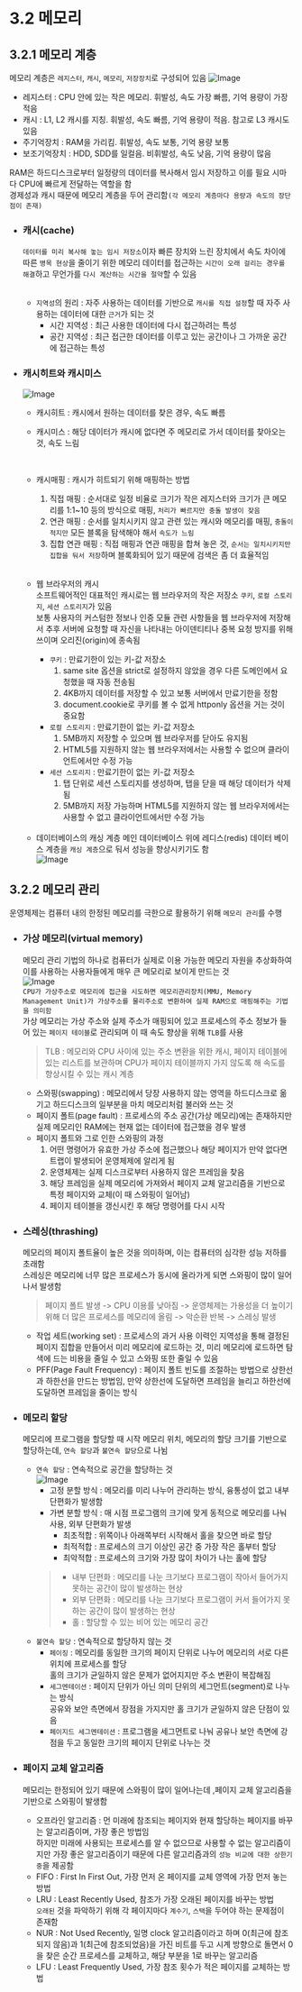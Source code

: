 # 3.2 메모리
## 3.2.1 메모리 계층
메모리 계층은 `레지스터`, `캐시`, `메모리`, `저장장치`로 구성되어 있음
![Image](https://velog.velcdn.com/images/developer-sora/post/dc6b4357-f8bd-46b0-a458-ea327bd53203/image.png)
- 레지스터 : CPU 안에 있는 작은 메모리. 휘발성, 속도 가장 빠름, 기억 용량이 가장 적음
- 캐시 : L1, L2 캐시를 지칭. 휘발성, 속도 빠름, 기억 용량이 적음. 참고로 L3 캐시도 있음
- 주기억장치 : RAM을 가리킴. 휘발성, 속도 보통, 기억 용량 보통
- 보조기억장치 : HDD, SDD를 일컬음. 비휘발성, 속도 낮음, 기억 용량이 많음

RAM은 하드디스크로부터 일정량의 데이터를 복사해서 임시 저장하고 이를 필요 시마다 CPU에 빠르게 전달하는 역할을 함  
경제성과 캐시 때문에 메모리 계층을 두어 관리함`(각 메모리 계층마다 용량과 속도의 장단점이 존재)`
- ### 캐시(cache)
    `데이터를 미리 복사해 놓는 임시 저장소`이자 빠른 장치와 느린 장치에서 속도 차이에 따른 `병목 현상`을 줄이기 위한 메모리
    데이터를 접근하는 `시간이 오래 걸리는 경우를 해결`하고 무언가를 `다시 계산하는 시간을 절약`할 수 있음
    
    <br>

    - `지역성`의 원리 : 자주 사용하는 데이터를 기반으로 `캐시를 직접 설정`할 때 자주 사용하는 데이터에 대한 `근거`가 되는 것
      - 시간 지역성 : 최근 사용한 데이터에 다시 접근하려는 특성
      - 공간 지역성 : 최근 접근한 데이터를 이루고 있는 공간이나 그 가까운 공간에 접근하는 특성

- ### 캐시히트와 캐시미스
    ![Image](https://velog.velcdn.com/images/leesfact/post/b9a25582-d0f7-49a9-b695-78f774ea3e49/image.png)
    - 캐시히트 : 캐시에서 원하는 데이터를 찾은 경우, 속도 빠름
    - 캐시미스 : 해당 데이터가 캐시에 없다면 주 메모리로 가서 데이터를 찾아오는 것, 속도 느림
      
        <br>
  
    - 캐시매핑 : 캐시가 히트되기 위해 매핑하는 방법
      1. 직접 매핑 : 순서대로 일정 비율로 크기가 작은 레지스터와 크기가 큰 메모리를 1:1~10 등의 방식으로 매핑, `처리가 빠르지만 충돌 발생이 잦음`
      2. 연관 매핑 : 순서를 일치시키지 않고 관련 있는 캐시와 메모리를 매핑, `충돌이 적지만` 모든 블록을 탐색해야 해서 `속도가 느림`
      3. 집합 연관 매핑 : 직접 매핑과 연관 매핑을 합쳐 놓은 것, `순서는 일치시키지만` `집합을 둬서 저장`하며 블록화되어 있기 때문에 검색은 좀 더 효율적임
    
    <br>

    - 웹 브라우저의 캐시  
    소프트웨어적인 대표적인 캐시로는 웹 브라우저의 작은 저장소 `쿠키`, `로컬 스토리지`, `세션 스토리지`가 있음  
    보통 사용자의 커스텀한 정보나 인증 모듈 관련 사항들을 웹 브라우저에 저장해서 추후 서버에 요청할 때 자신을 나타내는 아이덴티티나 중복 요청 방지를 위해 쓰이며 오리진(origin)에 종속됨

        - `쿠키` : 만료기한이 있는 키-값 저장소
          1. same site 옵션을 strict로 설정하지 않았을 경우 다른 도메인에서 요청했을 때 자동 전송됨
          2. 4KB까지 데이터를 저장할 수 있고 보통 서버에서 만료기한을 정함
          3. document.cookie로 쿠키를 볼 수 없게 httponly 옵션을 거는 것이 중요함
        - `로컬 스토리지` : 만료기한이 없는 키-값 저장소
          1. 5MB까지 저장할 수 있으며 웹 브라우저를 닫아도 유지됨
          2. HTML5를 지원하지 않는 웹 브라우저에서는 사용할 수 없으며 클라이언트에서만 수정 가능
        - `세션 스토리지` : 만료기한이 없는 키-값 저장소
          1. 탭 단위로 세션 스토리지를 생성하며, 탭을 닫을 때 해당 데이터가 삭제됨
          2. 5MB까지 저장 가능하며 HTML5를 지원하지 않는 웹 브라우저에서는 사용할 수 없고 클라이언트에서만 수정 가능
    
    <br>

    - 데이터베이스의 캐싱 계층
    메인 데이터베이스 위에 레디스(redis) 데이터 베이스 계층을 `캐싱 계층`으로 둬서 성능을 향상시키기도 함  
  ![Image](https://encrypted-tbn0.gstatic.com/images?q=tbn:ANd9GcSSdcmiCzrBsE7rc4m9iQiapQ5cr0-c7hgJSA&s)

## 3.2.2 메모리 관리
운영체제는 컴퓨터 내의 한정된 메모리를 극한으로 활용하기 위해 `메모리 관리`를 수행
- ### 가상 메모리(virtual memory)
    메모리 관리 기법의 하나로 컴퓨터가 실제로 이용 가능한 메모리 자원을 추상화하여 이를 사용하는 사용자들에게 매우 큰 메모리로 보이게 만드는 것  
    ![Image](https://blog.kakaocdn.net/dn/bRNzTq/btrXrNIHG48/YUYtotCQEDFZkM8ZnPhn1K/img.jpg)  
  `CPU가 가상주소로 메모리에 접근을 시도하면 메모리관리장치(MMU, Memory Management Unit)가 가상주소를 물리주소로 변환하여 실제 RAM으로 매핑해주는 기법을 의미함`  
    가상 메모리는 가상 주소와 실제 주소가 매핑되어 있고 프로세스의 주소 정보가 들어 있는 `페이지 테이블`로 관리되며 이 때 속도 향상을 위해 `TLB`를 사용
    > TLB : 메모리와 CPU 사이에 있는 주소 변환을 위한 캐시, 페이지 테이블에 있는 리스트를 보관하며 CPU가 페이지 테이블까지 가지 않도록 해 속도를 향상시킬 수 있는 캐시 계층

    - 스와핑(swapping) : 메모리에서 당장 사용하지 않는 영역을 하드디스크로 옮기고 하드디스크의 일부분을 마치 메모리처럼 불러와 쓰는 것
    - 페이지 폴트(page fault) : 프로세스의 주소 공간(가상 메모리)에는 존재하지만 실제 메모리인 RAM에는 현재 없는 데이터에 접근했을 경우 발생
    - 페이지 폴트와 그로 인한 스와핑의 과정
      1. 어떤 명령어가 유효한 가상 주소에 접근했으나 해당 페이지가 만약 없다면 트랩이 발생되어 운영체제에 알리게 됨
      2. 운영체제는 실제 디스크로부터 사용하지 않은 프레임을 찾음
      3. 해당 프레임을 실제 메모리에 가져와서 페이지 교체 알고리즘을 기반으로 특정 페이지와 교체(이 때 스와핑이 일어남)
      4. 페이지 테이블을 갱신시킨 후 해당 명령어를 다시 시작
  
- ### 스레싱(thrashing)
    메모리의 페이지 폴트율이 높은 것을 의미하며, 이는 컴퓨터의 심각한 성능 저하를 초래함  
    스레싱은 메모리에 너무 많은 프로세스가 동시에 올라가게 되면 스와핑이 많이 일어나서 발생함  
    > 페이지 폴트 발생 -> CPU 이용률 낮아짐 -> 운영체제는 가용성을 더 높이기 위해 더 많은 프로세스를 메모리에 올림 -> 악순환 반복 -> 스레싱 발생

    - 작업 세트(working set) : 프로세스의 과거 사용 이력인 지역성을 통해 결정된 페이지 집합을 만들어서 미리 메모리에 로드하는 것, 미리 메모리에 로드하면 탐색에 드는 비용을 줄일 수 있고 스와핑 또한 줄일 수 있음
    - PFF(Page Fault Frequency) : 페이지 폴트 빈도를 조절하는 방법으로 상한선과 하한선을 만드는 방법임, 만약 상한선에 도달하면 프레임을 늘리고 하한선에 도달하면 프레임을 줄이는 방식
- ### 메모리 할당
    메모리에 프로그램을 할당할 때 시작 메모리 위치, 메모리의 할당 크기를 기반으로 할당하는데, `연속 할당`과 `불연속 할당`으로 나뉨
  - `연속 할당` : 연속적으로 공간을 할당하는 것  
  ![Image](https://encrypted-tbn0.gstatic.com/images?q=tbn:ANd9GcRMLkyZfA3MQSQh9dv6GnNiXjRMnBdKU7Q3vQ&s)
    - 고정 분할 방식 : 메모리를 미리 나누어 관리하는 방식, 융통성이 없고 내부 단편화가 발생함
    - 가변 분할 방식 : 매 시점 프로그램의 크기에 맞게 동적으로 메모리를 나눠 사용, 외부 단편화가 발생
      - 최초적합 : 위쪽이나 아래쪽부터 시작해서 홀을 찾으면 바로 할당
      - 최적적합 : 프로세스의 크기 이상인 공간 중 가장 작은 홀부터 할당
      - 최악적합 : 프로세스의 크기와 가장 많이 차이가 나는 홀에 할당
    > - 내부 단편화 : 메모리를 나눈 크기보다 프로그램이 작아서 들어가지 못하는 공간이 많이 발생하는 현상
    > - 외부 단편화 : 메모리를 나눈 크기보다 프로그램이 커서 들어가지 못하는 공간이 많이 발생하는 현상
    > - 홀 : 할당할 수 있는 비어 있는 메모리 공간
  - `불연속 할당` : 연속적으로 할당하지 않는 것
    - `페이징` : 메모리를 동일한 크기의 페이지 단위로 나누어 메모리의 서로 다른 위치에 프로세스를 할당  
        홀의 크기가 균일하지 않은 문제가 없어지지만 주소 변환이 복잡해짐
    - `세그멘테이션` : 페이지 단위가 아닌 의미 단위의 세그먼트(segment)로 나누는 방식  
        공유와 보안 측면에서 장점을 가지지만 홀 크기가 균일하지 않은 단점이 있음
    - `페이지드 세그멘테이션` : 프로그램을 세그먼트로 나눠 공유나 보안 측면에 강점을 두고 동일한 크기의 페이지 단위로 나누는 것

- ### 페이지 교체 알고리즘
    메모리는 한정되어 있기 때문에 스와핑이 많이 일어나는데 ,페이지 교체 알고리즘을 기반으로 스와핑이 발생함
  - 오프라인 알고리즘 : 먼 미래에 참조되는 페이지와 현재 할당하는 페이지를 바꾸는 알고리즘이며, 가장 좋은 방법임  
    하지만 미래에 사용되는 프로세스를 알 수 없으므로 사용할 수 없는 알고리즘이지만 가장 좋은 알고리즘이기 때문에 다른 알고리즘과의 `성능 비교에 대한 상한기중`을 제공함
  - FIFO : First In First Out, 가장 먼저 온 페이지를 교체 영역에 가장 먼저 놓는 방법
  - LRU : Least Recently Used, 참조가 가장 오래된 페이지를 바꾸는 방법  
    `오래된` 것을 파악하기 위해 각 페이지마다 `계수기`, `스택`을 두어야 하는 문제점이 존재함
  - NUR : Not Used Recently, 일명 clock 알고리즘이라고 하며 0(최근에 참조되지 않음)과 1(최근에 참조되었음)을 가진 비트를 두고 시계 방향으로 돌면서 0을 찾은 순간 프로세스를 교체하고, 해당 부분을 1로 바꾸는 알고리즘
  - LFU : Least Frequently Used, 가장 참조 횟수가 적은 페이지를 교체하는 방법